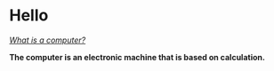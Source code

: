 <h1>Hello</h1>
<p><u><i>What is a computer?</u></i></p>
<b>The computer is an electronic machine that is based on calculation.</b>